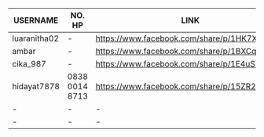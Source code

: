 

|  USERNAME  |  NO. HP  |  LINK  |
|  ---  |  -------------  |  ---  |
|  luaranitha02  | -  |  https://www.facebook.com/share/p/1HK7X2S5JA/  |
|  ambar  | -  |  https://www.facebook.com/share/p/1BXCqLjYj1/  |
|  cika_987  | -  |  https://www.facebook.com/share/p/1E4uSZVyaR/  |
|  hidayat7878 |  0838 0014 8713  |  https://www.facebook.com/share/p/15ZR26FddG/  |
| -  | -  |  -  |
| -  | -  |  -  |
